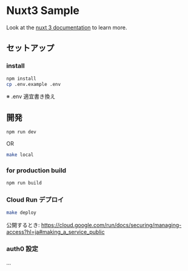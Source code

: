 # Nuxt3 Sample

Look at the [nuxt 3 documentation](https://v3.nuxtjs.org) to learn more.

## セットアップ

### install

```bash
npm install
cp .env.example .env
```

※ .env 適宜書き換え

## 開発

```bash
npm run dev
```

OR

```bash
make local
```

### for production build

```bash
npm run build
```

### Cloud Run デプロイ

```bash
make deploy
```

公開するとき: https://cloud.google.com/run/docs/securing/managing-access?hl=ja#making_a_service_public

### auth0 設定

...
